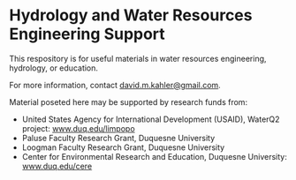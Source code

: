# Hydrology and Water Resources Engineering Support  
This respository is for useful materials in water resources engineering, hydrology, or education.  

For more information, contact david.m.kahler@gmail.com.  

Material poseted here may be supported by research funds from:  
- United States Agency for International Development (USAID), WaterQ2 project: www.duq.edu/limpopo  
- Paluse Faculty Research Grant, Duquesne University
- Loogman Faculty Research Grant, Duquesne University
- Center for Environmental Research and Education, Duquesne University: www.duq.edu/cere  

